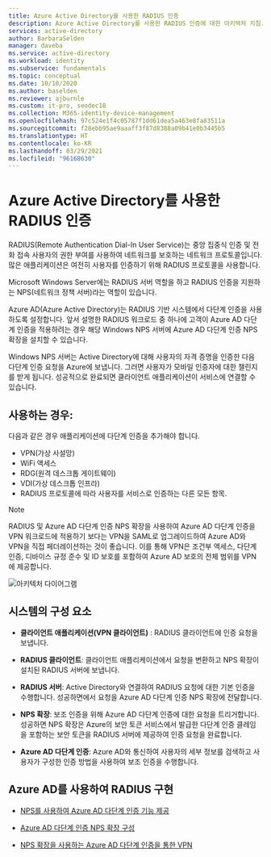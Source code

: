 ```yaml
---
title: Azure Active Directory를 사용한 RADIUS 인증
description: Azure Active Directory를 사용한 RADIUS 인증에 대한 아키텍처 지침.
services: active-directory
author: BarbaraSelden
manager: daveba
ms.service: active-directory
ms.workload: identity
ms.subservice: fundamentals
ms.topic: conceptual
ms.date: 10/10/2020
ms.author: baselden
ms.reviewer: ajburnle
ms.custom: it-pro, seodec18
ms.collection: M365-identity-device-management
ms.openlocfilehash: 97c524e1f4c05787f1dd61dea5a463e8fa83511a
ms.sourcegitcommit: f28ebb95ae9aaaff3f87d8388a09b41e0b3445b5
ms.translationtype: HT
ms.contentlocale: ko-KR
ms.lasthandoff: 03/29/2021
ms.locfileid: "96168630"
---
```

# <a name="radius-authentication-with-azure-active-directory"></a>Azure Active Directory를 사용한 RADIUS 인증

RADIUS(Remote Authentication Dial-In User Service)는 중앙 집중식 인증 및 전화 접속 사용자의 권한 부여를 사용하여 네트워크를 보호하는 네트워크 프로토콜입니다. 많은 애플리케이션은 여전히 사용자를 인증하기 위해 RADIUS 프로토콜을 사용합니다.

Microsoft Windows Server에는 RADIUS 서버 역할을 하고 RADIUS 인증을 지원하는 NPS(네트워크 정책 서버)라는 역할이 있습니다.

Azure AD(Azure Active Directory)는 RADIUS 기반 시스템에서 다단계 인증을 사용하도록 설정합니다. 앞서 설명한 RADIUS 워크로드 중 하나에 고객이 Azure AD 다단계 인증을 적용하려는 경우 해당 Windows NPS 서버에 Azure AD 다단계 인증 NPS 확장을 설치할 수 있습니다. 

Windows NPS 서버는 Active Directory에 대해 사용자의 자격 증명을 인증한 다음 다단계 인증 요청을 Azure에 보냅니다. 그러면 사용자가 모바일 인증자에 대한 챌린지를 받게 됩니다. 성공적으로 완료되면 클라이언트 애플리케이션이 서비스에 연결할 수 있습니다. 

## <a name="use-when"></a>사용하는 경우: 

다음과 같은 경우 애플리케이션에 다단계 인증을 추가해야 합니다.
* VPN(가상 사설망)
* WiFi 액세스
* RDG(원격 데스크톱 게이트웨이)
* VDI(가상 데스크톱 인프라)
* RADIUS 프로토콜에 따라 사용자를 서비스로 인증하는 다른 모든 항목. 

> [!NOTE]
> RADIUS 및 Azure AD 다단계 인증 NPS 확장을 사용하여 Azure AD 다단계 인증을 VPN 워크로드에 적용하기 보다는 VPN을 SAML로 업그레이드하여 Azure AD와 VPN을 직접 페더레이션하는 것이 좋습니다. 이를 통해 VPN은 조건부 액세스, 다단계 인증, 디바이스 규정 준수 및 ID 보호를 포함하여 Azure AD 보호의 전체 범위를 VPN에 제공합니다.

![아키텍처 다이어그램](./media/authentication-patterns/radius-auth.png)


## <a name="components-of-the-system"></a>시스템의 구성 요소 

* **클라이언트 애플리케이션(VPN 클라이언트)** : RADIUS 클라이언트에 인증 요청을 보냅니다.

* **RADIUS 클라이언트**: 클라이언트 애플리케이션에서 요청을 변환하고 NPS 확장이 설치된 RADIUS 서버에 보냅니다.

* **RADIUS 서버**: Active Directory와 연결하여 RADIUS 요청에 대한 기본 인증을 수행합니다. 성공하면에서 요청을 Azure AD 다단계 인증 NPS 확장에 전달합니다.

* **NPS 확장**: 보조 인증을 위해 Azure AD 다단계 인증에 대한 요청을 트리거합니다. 성공하면 NPS 확장은 Azure의 보안 토큰 서비스에서 발급한 다단계 인증 클레임을 포함하는 보안 토큰을 RADIUS 서버에 제공하여 인증 요청을 완료합니다.

* **Azure AD 다단계 인증**: Azure AD와 통신하여 사용자의 세부 정보를 검색하고 사용자가 구성한 인증 방법을 사용하여 보조 인증을 수행합니다.

## <a name="implement-radius-with-azure-ad"></a>Azure AD를 사용하여 RADIUS 구현 

* [NPS를 사용하여 Azure AD 다단계 인증 기능 제공](../authentication/howto-mfa-nps-extension.md) 

* [Azure AD 다단계 인증 NPS 확장 구성](../authentication/howto-mfa-nps-extension-advanced.md) 

* [NPS 확장을 사용하는 Azure AD 다단계 인증을 통한 VPN](../authentication/howto-mfa-nps-extension-vpn.md) 

  
‎ 

